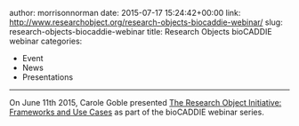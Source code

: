 author: morrisonnorman
date: 2015-07-17 15:24:42+00:00
link: http://www.researchobject.org/research-objects-biocaddie-webinar/
slug: research-objects-biocaddie-webinar
title: Research Objects bioCADDIE webinar
categories:
- Event
- News
- Presentations
---
On June 11th 2015, Carole Goble presented [The Research Object Initiative: Frameworks and Use Cases](https://biocaddie.org/events/webinars/research-object-initiative-frameworks-and-use-cases) as part of the bioCADDIE webinar series.


